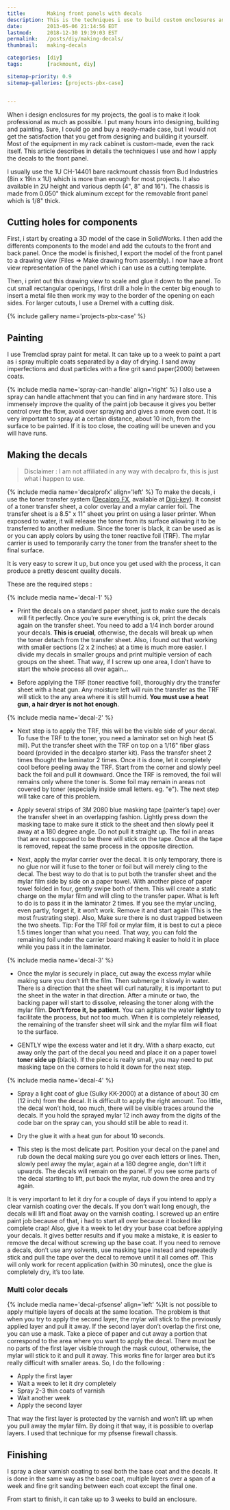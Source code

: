 ```yaml
---
title:       Making front panels with decals
description: This is the techniques i use to build custom enclosures and how i make decals.
date:        2013-05-06 21:14:56 EDT
lastmod:     2018-12-30 19:39:03 EST
permalink:   /posts/diy/making-decals/
thumbnail:   making-decals

categories:  [diy]
tags:        [rackmount, diy]

sitemap-priority: 0.9
sitemap-galleries: [projects-pbx-case]


---
```



When i design enclosures for my projects, the goal is to make it look professional as much as possible. I put many hours into designing, building and painting. Sure, I could go and buy a ready-made case, but I would not get the satisfaction that you get from designing and building it yourself. Most of the equipment in my rack cabinet is custom-made, even the rack itself. This article describes in details the techniques I use and how I apply the decals to the front panel.

<!--more-->

I usually use the 1U CH-14401 bare rackmount chassis from Bud Industries (8in x 19in x 1U) which is more than enough for most projects. It also available in 2U height and various depth (4", 8" and 16"). The chassis is made from 0.050" thick aluminum except for the removable front panel which is 1/8" thick.


## Cutting holes for components

First, i start by creating a 3D model of the case in SolidWorks. I then add the differents components to the model and add the cutouts to the front and back panel. Once the model is finished, I export the model of the front panel to a drawing view (Files => Make drawing from assembly). I now have a front view representation of the panel which i can use as a cutting template.

Then, i print out this drawing view to scale and glue it down to the panel. To cut small rectangular openings, I first drill a hole in the center big enough to insert a metal file then work my way to the border of the opening on each sides. For larger cutouts, I use a Dremel with a cutting disk.

{% include gallery name='projects-pbx-case' %}


## Painting

I use Tremclad spray paint for metal. It can take up to a week to paint a part as i spray multiple coats separated by a day of drying. I sand away imperfections and dust particles with a fine grit sand paper(2000) between coats.

{% include media name='spray-can-handle' align='right' %}
I also use a spray can handle attachment that you can find in any hardware store. This immensely improve the quality of the paint job because it gives you better control over the flow, avoid over spraying and gives a more even coat. It is very important to spray at a certain distance, about 10 inch,  from the surface to be painted. If it is too close, the coating will be uneven and you will have runs.


## Making the decals

>Disclaimer : I am not affiliated in any way with decalpro fx, this is just what i happen to use.

{% include media name='decalprofx' align='left' %}
To make the decals, i use the toner transfer system ([Decalpro FX][link-decalprofx], available at [Digi-key][link-decalprofx]). It consist of a toner transfer sheet, a color overlay and a mylar carrier foil. The transfer sheet is a 8.5" x 11" sheet you print on using a laser printer. When exposed to water, it will release the toner from its surface allowing it to be transferred to another medium. Since the toner is black, it can be used as is or you can apply colors by using the toner reactive foil (TRF). The mylar carrier is used to temporarily carry the toner from the transfer sheet to the final surface.

It is very easy to screw it up, but once you get used with the process, it can produce a pretty descent quality decals.

These are the required steps :

{% include media name='decal-1' %}
* Print the decals on a standard paper sheet, just to make sure the decals will fit perfectly. Once you’re sure everything is ok, print the decals again on the transfer sheet. You need to add a 1/4 inch border around your decals. **This is crucial**, otherwise, the decals will break up when the toner detach from the transfer sheet. Also, i found out that working with smaller sections (2 x 2 inches) at a time is much more easier. I divide my decals in smaller groups and print multiple version of each groups on the sheet. That way, if I screw up one area, I don’t have to start the whole process all over again…

* Before applying the TRF (toner reactive foil), thoroughly dry the transfer sheet with a heat gun. Any moisture left will ruin the transfer as the TRF will stick to the any area where it is still humid. **You must use a heat gun, a hair dryer is not hot enough**.

{% include media name='decal-2' %}
* Next step is to apply the TRF, this will be the visible side of your decal. To fuse the TRF to the toner, you need a laminator set on high heat (5 mil). Put the transfer sheet with the TRF on top on a 1/16" fiber glass board (provided in the decalpro starter kit). Pass the transfer sheet 2 times thought the laminator 2 times. Once it is done, let it completely cool before peeling away the TRF. Start from the corner and slowly peel back the foil and pull it downward. Once the TRF is removed, the foil will remains only where the toner is. Some foil may remain in areas not covered by toner (especially inside small letters. eg. "e"). The next step will take care of this problem.

* Apply several strips of 3M 2080 blue masking tape (painter’s tape) over the transfer sheet in an overlapping fashion. Lightly press down the masking tape to make sure it stick to the sheet and then slowly peel it away at a 180 degree angle. Do not pull it straight up. The foil in areas that are not supposed to be there will stick on the tape. Once all the tape is removed, repeat the same process in the opposite direction.

* Next, apply the mylar carrier over the decal. It is only temporary, there is no glue nor will it fuse to the toner or foil but will merely cling to the decal. The best way to do that is to put both the transfer sheet and the mylar film side by side on a paper towel. With another piece of paper towel folded in four, gently swipe both of them. This will create a static charge on the mylar film and will cling to the transfer paper. What is left to do is to pass it in the laminator 2 times. If you see the mylar uncling, even partly, forget it, it won’t work. Remove it and start again (This is the most frustrating step). Also, Make sure there is no dust trapped between the two sheets. Tip: For the TRF foil or mylar film, it is best to cut a piece 1.5 times longer than what you need. That way, you can fold the remaining foil under the carrier board making it easier to hold it in place while you pass it in the laminator.

{% include media name='decal-3' %}
* Once the mylar is securely in place, cut away the excess mylar while making sure you don’t lift the film. Then submerge it slowly in water. There is a direction that the sheet will curl naturally, it is important to put the sheet in the water in that direction. After a minute or two, the backing paper will start to dissolve, releasing the toner along with the mylar film. **Don’t force it, be patient**. You can agitate the water **lightly** to facilitate the process, but not too much. When it is completely released, the remaining of the transfer sheet will sink and the mylar film will float to the surface.

* GENTLY wipe the excess water and let it dry. With a sharp exacto, cut away only the part of the decal you need and place it on a paper towel **toner side up** (black). If the piece is really small, you may need to put masking tape on the corners to hold it down for the next step.

{% include media name='decal-4' %}
* Spray a light coat of glue (Sulky KK-2000) at a distance of about 30 cm (12 inch) from the decal. It is difficult to apply the right amount. Too little, the decal won’t hold, too much, there will be visible traces around the decals. If you hold the sprayed mylar 12 inch away from the digits of the code bar on the spray can, you should still be able to read it.

* Dry the glue it with a heat gun for about 10 seconds.

* This step is the most delicate part. Position your decal on the panel and rub down the decal making sure you go over each letters or lines. Then, slowly peel away the mylar, again at a 180 degree angle, don't lift it upwards. The decals will remain on the panel. If you see some parts of the decal starting to lift, put back the mylar, rub down the area and try again.

It is very important to let it dry for a couple of days if you intend to apply a clear varnish coating over the decals. If you don’t wait long enough, the decals will lift and float away on the varnish coating. I screwed up an entire paint job because of that, i had to start all over because it looked like complete crap! Also, give it a week to let dry your base coat before applying your decals. It gives better results and if you make a mistake, it is easier to remove the decal without screwing up the base coat. If you need to remove a decals, don’t use any solvents, use masking tape instead and repeatedly stick and pull the tape over the decal to remove until it all comes off. This will only work for recent application (within 30 minutes), once the glue is completely dry, it’s too late.

### Multi color decals

{% include media name='decal-pfsense' align='left' %}It is not possible to apply multiple layers of decals at the same location. The problem is that when you try to apply the second layer, the mylar will stick to the previously applied layer and pull it away. If the second layer don’t overlap the first one, you can use a mask. Take a piece of paper and cut away a portion that correspond to the area where you want to apply the decal. There must be no parts of the first layer visible through the mask cutout, otherwise, the mylar will stick to it and pull it away. This works fine for larger area but it’s really difficult with smaller  areas. So, I do the following :

* Apply the first layer
* Wait a week to let it dry completely
* Spray 2-3 thin coats of varnish
* Wait another week
* Apply the second layer

That way the first layer is protected by the varnish and won’t lift up when you pull away the mylar film. By doing it that way, it is possible to overlap layers. I used that technique for my pfsense firewall chassis.

## Finishing

I spray a clear varnish coating to seal both the base coat and the decals. It is done in the same way as the base coat, multiple layers over a span of a week and fine grit sanding between each coat except the final one.

From start to finish, it can take up to 3 weeks to build an enclosure.



[link-decalprofx]: https://pulsarprofx.com/
[link-decalprofx-digikey]: https://www.digikey.com/product-detail/en/50-1001/182-1026-ND/1306087

